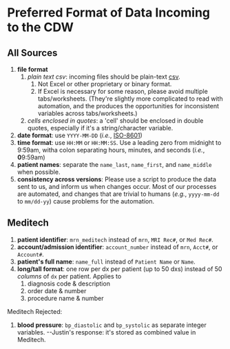 Preferred Format of Data Incoming to the CDW
=================

All Sources
-----------------

1. **file format**
    1. *plain text csv*: incoming files should be plain-text [csv](https://en.wikipedia.org/wiki/Comma-separated_values).  
        1. Not Excel or other proprietary or binary format.
        1. If Excel is necessary for some reason, please avoid multiple tabs/worksheets.  (They're slightly more complicated to read with automation, and the produces the opportunities for inconsistent variables across tabs/worksheets.)
    1. *cells enclosed in quotes*: a 'cell' should be enclosed in double quotes, especially if it's a string/character variable.
1. **date format**: use `YYYY-MM-DD` (*i.e.*, [ISO-8601](https://www.explainxkcd.com/wiki/index.php/1179:_ISO_8601))
1. **time format**: use `HH:MM` or `HH:MM:SS`.  Use a leading zero from midnight to 9:59am, witha colon separating hours, minutes, and seconds (*i.e.*, **0**9:59am) 
1. **patient names**: separate the `name_last`, `name_first`, and `name_middle` when possible.
1. **consistency across versions**: Please use a script to produce the data sent to us, and inform us when changes occur.  Most of our processes are automated, and changes that are trivial to humans (*e.g.*, `yyyy-mm-dd` to `mm/dd-yy`) cause problems for the automation.

Meditech
-----------------

1. **patient identifier**: `mrn_meditech` instead of `mrn`, `MRI Rec#`, or `Med Rec#`.
1. **account/admission identifier**: `account_number` instead of `mrn`, `Acct#`, or `Account#`.
1. **patient's full name**: `name_full` instead of `Patient Name` or `Name`.
1. **long/tall format**: one row per dx per patient (up to 50 dxs) instead of 50 *columns* of `dx` per patient.  Applies to
    1. diagnosis code & description
    1. order date & number
    1. procedure name & number

Meditech Rejected:
1. **blood pressure**: `bp_diastolic` and `bp_systolic` as separate integer variables.  --Justin's response: it's stored as combined value in Meditech.
